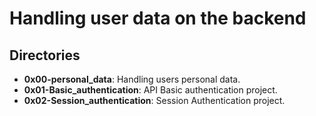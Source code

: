 # Handling user data on the backend
## Directories
- **0x00-personal_data**: Handling users personal data.
- **0x01-Basic_authentication**: API Basic authentication project.
- **0x02-Session_authentication**: Session Authentication project.

